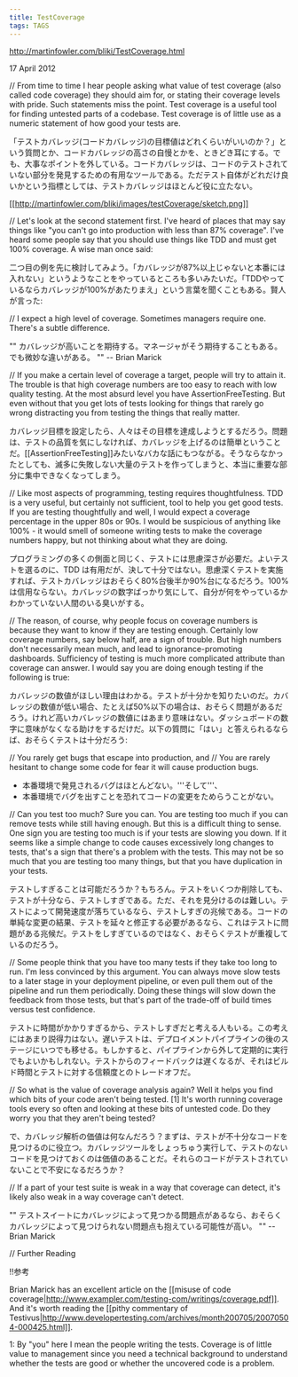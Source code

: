 ```yaml
---
title: TestCoverage
tags: TAGS
---
```


http://martinfowler.com/bliki/TestCoverage.html

17 April 2012

// From time to time I hear people asking what value of test coverage (also called code coverage) they should aim for, or stating their coverage levels with pride. Such statements miss the point. Test coverage is a useful tool for finding untested parts of a codebase. Test coverage is of little use as a numeric statement of how good your tests are.

「テストカバレッジ(コードカバレッジ)の目標値はどれくらいがいいのか？」という質問とか、コードカバレッジの高さの自慢とかを、ときどき耳にする。でも、大事なポイントを外している。コードカバレッジは、コードのテストされていない部分を発見するための有用なツールである。ただテスト自体がどれだけ良いかという指標としては、テストカバレッジはほとんど役に立たない。

[[http://martinfowler.com/bliki/images/testCoverage/sketch.png]]

// Let's look at the second statement first. I've heard of places that may say things like "you can't go into production with less than 87% coverage". I've heard some people say that you should use things like TDD and must get 100% coverage. A wise man once said:

二つ目の例を先に検討してみよう。「カバレッジが87%以上じゃないと本番には入れない」というようなことをやっているところも多いみたいだ。「TDDやっているならカバレッジが100%があたりまえ」という言葉を聞くこともある。賢人が言った:

// I expect a high level of coverage. Sometimes managers require one. There's a subtle difference.

"" カバレッジが高いことを期待する。マネージャがそう期待することもある。でも微妙な違いがある。
"" -- Brian Marick

// If you make a certain level of coverage a target, people will try to attain it. The trouble is that high coverage numbers are too easy to reach with low quality testing. At the most absurd level you have AssertionFreeTesting. But even without that you get lots of tests looking for things that rarely go wrong distracting you from testing the things that really matter.

カバレッジ目標を設定したら、人々はその目標を達成しようとするだろう。問題は、テストの品質を気にしなければ、カバレッジを上げるのは簡単ということだ。[[AssertionFreeTesting]]みたいなバカな話にもつながる。そうならなかったとしても、滅多に失敗しない大量のテストを作ってしまうと、本当に重要な部分に集中できなくなってしまう。

// Like most aspects of programming, testing requires thoughtfulness. TDD is a very useful, but certainly not sufficient, tool to help you get good tests. If you are testing thoughtfully and well, I would expect a coverage percentage in the upper 80s or 90s. I would be suspicious of anything like 100% - it would smell of someone writing tests to make the coverage numbers happy, but not thinking about what they are doing.

プログラミングの多くの側面と同じく、テストには思慮深さが必要だ。よいテストを選るのに、TDD は有用だが、決して十分ではない。思慮深くテストを実施すれば、テストカバレッジはおそらく80%台後半か90%台になるだろう。100%は信用ならない。カバレッジの数字ばっかり気にして、自分が何をやっているかわかっていない人間のいる臭いがする。

// The reason, of course, why people focus on coverage numbers is because they want to know if they are testing enough. Certainly low coverage numbers, say below half, are a sign of trouble. But high numbers don't necessarily mean much, and lead to ignorance-promoting dashboards. Sufficiency of testing is much more complicated attribute than coverage can answer. I would say you are doing enough testing if the following is true:

カバレッジの数値がほしい理由はわかる。テストが十分かを知りたいのだ。カバレッジの数値が低い場合、たとえば50%以下の場合は、おそらく問題があるだろう。けれど高いカバレッジの数値にはあまり意味はない。ダッシュボードの数字に意味がなくなる助けをするだけだ。以下の質問に「はい」と答えられるならば、おそらくテストは十分だろう:

// You rarely get bugs that escape into production, and
// You are rarely hesitant to change some code for fear it will cause production bugs.

* 本番環境で発見されるバグはほとんどない。'''そして'''、
* 本番環境でバグを出すことを恐れてコードの変更をためらうことがない。

// Can you test too much? Sure you can. You are testing too much if you can remove tests while still having enough. But this is a difficult thing to sense. One sign you are testing too much is if your tests are slowing you down. If it seems like a simple change to code causes excessively long changes to tests, that's a sign that there's a problem with the tests. This may not be so much that you are testing too many things, but that you have duplication in your tests.

テストしすぎることは可能だろうか？もちろん。テストをいくつか削除しても、テストが十分なら、テストしすぎである。ただ、それを見分けるのは難しい。テストによって開発速度が落ちているなら、テストしすぎの兆候である。コードの単純な変更の結果、テストを延々と修正する必要があるなら、これはテストに問題がある兆候だ。テストをしすぎているのではなく、おそらくテストが重複しているのだろう。

// Some people think that you have too many tests if they take too long to run. I'm less convinced by this argument. You can always move slow tests to a later stage in your deployment pipeline, or even pull them out of the pipeline and run them periodically. Doing these things will slow down the feedback from those tests, but that's part of the trade-off of build times versus test confidence.

テストに時間がかかりすぎるから、テストしすぎだと考える人もいる。この考えにはあまり説得力はない。遅いテストは、デプロイメントパイプラインの後のステージにいつでも移せる。もしかすると、パイプラインから外して定期的に実行でもよいかもしれない。テストからのフィードバックは遅くなるが、それはビルド時間とテストに対する信頼度とのトレードオフだ。

// So what is the value of coverage analysis again? Well it helps you find which bits of your code aren't being tested. [1] It's worth running coverage tools every so often and looking at these bits of untested code. Do they worry you that they aren't being tested?

で、カバレッジ解析の価値は何なんだろう？まずは、テストが不十分なコードを見つけるのに役立つ。カバレッジツールをしょっちゅう実行して、テストのないコードを見つけておくのは価値のあることだ。それらのコードがテストされていないことで不安になるだろうか？

// If a part of your test suite is weak in a way that coverage can detect, it's likely also weak in a way coverage can't detect.

"" テストスイートにカバレッジによって見つかる問題点があるなら、おそらくカバレッジによって見つけられない問題点も抱えている可能性が高い。
"" -- Brian Marick

// Further Reading

!!参考

Brian Marick has an excellent article on the [[misuse of code coverage|http://www.exampler.com/testing-com/writings/coverage.pdf]]. And it's worth reading the [[pithy commentary of Testivus|http://www.developertesting.com/archives/month200705/20070504-000425.html]].

1: By "you" here I mean the people writing the tests. Coverage is of little value to management since you need a technical background to understand whether the tests are good or whether the uncovered code is a problem.
